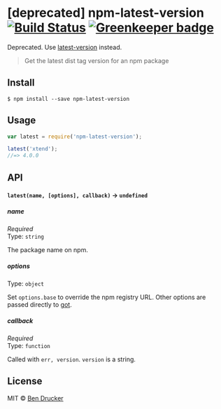 # [deprecated] npm-latest-version [![Build Status](https://travis-ci.org/bendrucker/npm-latest-version.svg?branch=master)](https://travis-ci.org/bendrucker/npm-latest-version) [![Greenkeeper badge](https://badges.greenkeeper.io/bendrucker/npm-latest-version.svg)](https://greenkeeper.io/)

Deprecated. Use [latest-version](https://github.com/sindresorhus/latest-version) instead.

> Get the latest dist tag version for an npm package


## Install

```
$ npm install --save npm-latest-version
```


## Usage

```js
var latest = require('npm-latest-version');

latest('xtend');
//=> 4.0.0
```

## API

#### `latest(name, [options], callback)` -> `undefined`

##### name

*Required*  
Type: `string`

The package name on npm.

##### options

Type: `object`

Set `options.base` to override the npm registry URL. Other options are passed directly to [got](https://github.com/sindresorhus/got).

##### callback

*Required*  
Type: `function`

Called with `err, version`. `version` is a string. 

## License

MIT © [Ben Drucker](http://bendrucker.me)
